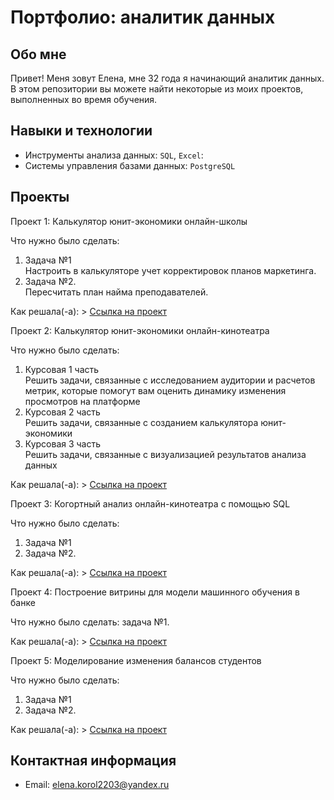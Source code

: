 # Портфолио: аналитик данных
## Обо мне 
Привет! Меня зовут Елена, мне 32 года я начинающий аналитик данных. 
В этом репозитории вы можете найти некоторые из моих проектов, выполненных во время обучения.
<br>
## Навыки и технологии
- Инструменты анализа данных: ``SQL``, ``Excel``:
- Системы управления базами данных: ``PostgreSQL``
## Проекты

<p> Проект 1: Калькулятор юнит-экономики онлайн-школы</p>
<p>Что нужно было сделать:<p>
<ol>
  <li>Задача №1</li> Настроить в калькуляторе учет корректировок планов маркетинга.
  <li>Задача №2.</li> Пересчитать план найма преподавателей.
</ol>
<p>Как решала(-а):
> <a href="https://github.com/ElenaKorol/Profile_Elena_Korol/blob/main/%D0%9F%D1%80%D0%BE%D0%B5%D0%BA%D1%82%20%E2%84%961.xlsx">Ссылка на проект</a>

<p> Проект 2: Калькулятор юнит-экономики онлайн-кинотеатра</p>
<p>Что нужно было сделать:<p>
<ol>
  <li>Курсовая 1 часть</li> Решить задачи, связанные с исследованием аудитории и расчетов метрик, которые помогут вам оценить динамику изменения просмотров на платформе
  <li>Курсовая 2 часть</li> Решить задачи, связанные с созданием калькулятора юнит-экономики
  <li>Курсовая 3 часть</li> Решить задачи, связанные с визуализацией результатов анализа данных
</ol>
<p>Как решала(-а):
> <a href="https://drive.google.com/drive/folders/1WfmhNeH_Y_nPwdDgJylvQIezQ5GxL61R">Ссылка на проект</a>

<p> Проект 3: Когортный анализ онлайн-кинотеатра с помощью SQL</p>
<p>Что нужно было сделать:<p>
<ol>
  <li>Задача №1</li>
  <li>Задача №2.</li>
</ol>
<p>Как решала(-а):
> <a href="https://github.com/ElenaKorol/Profile_Elena_Korol/blob/main/%D0%9F%D1%80%D0%BE%D0%B5%D0%BA%D1%82%204.xlsx">Ссылка на проект</a>

<p>Проект 4: Построение витрины для модели машинного обучения в банке </p> 
<p>Что нужно было сделать: задача №1.<p>
  
<p>Как решала(-а):
> <a href="https://github.com/ElenaKorol/Profile_Elena_Korol/blob/main/%D0%9F%D1%80%D0%BE%D0%B5%D0%BA%D1%82%204.xlsx">Ссылка на проект</a>

<p>Проект 5: Моделирование изменения балансов студентов</p> 
<p>Что нужно было сделать:<p>
<ol>
  <li>Задача №1</li>
  <li>Задача №2.</li>
</ol>
<p>Как решала(-а):
> <a href="https://github.com/ElenaKorol/Profile_Elena_Korol/blob/main/%D0%9F%D1%80%D0%BE%D0%B5%D0%BA%D1%82%20%E2%84%965.xlsx">Ссылка на проект</a>

## Контактная информация
- Email: elena.korol2203@yandex.ru
